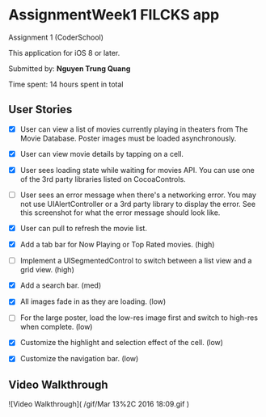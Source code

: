 # AssignmentWeek1 FILCKS app
Assignment 1 (CoderSchool)

This application for iOS 8 or later.

Submitted by: **Nguyen Trung Quang**

Time spent: 14 hours spent in total

## User Stories

* [x]  User can view a list of movies currently playing in theaters from The Movie Database. Poster images must be loaded asynchronously.
* [x] User can view movie details by tapping on a cell.
* [x] User sees loading state while waiting for movies API. You can use one of the 3rd party libraries listed on CocoaControls.
* [ ] User sees an error message when there's a networking error. You may not use UIAlertController or a 3rd party library to display the error. See this screenshot for what the error message should look like.
* [x] User can pull to refresh the movie list.
* [x] Add a tab bar for Now Playing or Top Rated movies. (high)
* [ ] Implement a UISegmentedControl to switch between a list view and a grid view. (high)
* [x] Add a search bar. (med)
* [x] All images fade in as they are loading. (low)
* [ ] For the large poster, load the low-res image first and switch to high-res when complete. (low)
* [x] Customize the highlight and selection effect of the cell. (low)
* [x] Customize the navigation bar. (low)


## Video Walkthrough 

![Video Walkthrough]( /gif/Mar 13%2C 2016 18:09.gif
)
